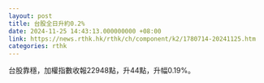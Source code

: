 ```yaml
---
layout: post
title: 台股全日升約0.2%
date: 2024-11-25 14:43:13.000000000 +08:00
link: https://news.rthk.hk/rthk/ch/component/k2/1780714-20241125.htm
categories: rthk
---
```


台股靠穩，加權指數收報22948點，升44點，升幅0.19%。
